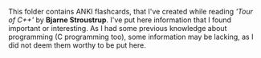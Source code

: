 This folder contains ANKI flashcards, that I've created while reading *'Tour of C++'* by **Bjarne Stroustrup**. I've 
put here information that I found important or interesting. As I had some previous knowledge about programming (C 
programming too), some information may be lacking, as I did not deem them worthy to be put here.
